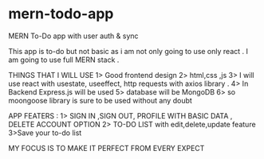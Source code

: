 # mern-todo-app
MERN To-Do app with user auth &amp; sync


This app is to-do but not basic as i am not only going to use only react . I am going to use full MERN stack .

THINGS THAT I WILL USE
1> Good frontend design
2> html,css ,js 
3> I will use react with usestate, useeffect, http requests with axios library .
4> In Backend Express.js will be used 
5> database will be MongoDB 
6> so moongoose library is sure to be used without any doubt 

APP FEATERS :
1> SIGN IN ,SIGN OUT, PROFILE WITH BASIC DATA , DELETE ACCOUNT OPTION 
2> TO-DO LIST with edit,delete,update feature
3>Save your to-do list 

MY FOCUS IS TO MAKE IT PERFECT FROM EVERY EXPECT

